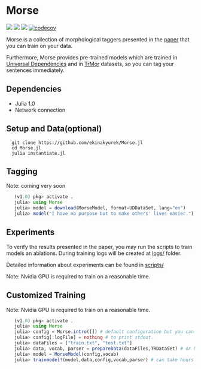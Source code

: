 # Morse

[![](https://img.shields.io/badge/docs-latest-blue.svg)](https://ekinakyurek.github.io/Morse.jl/latest)
[![](https://gitlab.com/JuliaGPU/Morse/badges/master/pipeline.svg)](https://gitlab.com/JuliaGPU/Morse/pipelines)
[![](https://travis-ci.org/ekinakyurek/Morse.jl.svg?branch=master)](https://travis-ci.org/ekinakyurek/Morse.jl)
[![codecov](https://codecov.io/gh/ekinakyurek/Morse.jl/branch/master/graph/badge.svg)](https://codecov.io/gh/ekinakyurek/Morse.jl)

Morse is a collection of morphological taggers presented in the [paper](https://arxiv.org/abs/1805.07946v1) that you can train on your data.

Furthermore, Morse provides pre-trained models which are trained in [Universal Dependencies](http://universaldependencies.org)
and in [TrMor](https://github.com/ai-ku/TrMor2018) datasets, so you can tag your sentences immediately.

## Dependencies
  - Julia 1.0
  - Network connection

## Setup and Data(optional)
```Shell
  git clone https://github.com/ekinakyurek/Morse.jl
  cd Morse.jl
  julia instantiate.jl
```
## Tagging

Note: coming very soon

```Julia
   (v1.0) pkg> activate .
   julia> using Morse
   julia> model = download(MorseModel, format=UDDataSet, lang="en")
   julia> model("I have no purpose but to make others' lives easier.")
```

## Experiments

To verify the results presented in the paper, you may run the scripts to train models an ablations. During training logs will be created at [logs/](logs/) folder.

Detailed information about experiments can be found in [scripts/](scripts/README.md)

Note: Nvidia GPU is required to train on a reasonable time.

## Customized Training

Note: Nvidia GPU is required to train on a reasonable time.

```Julia
   (v1.0) pkg> activate .
   julia> using Morse
   julia> config = Morse.intro([]) # default configuration but you can modify
   julia> config[:logFile] = nothing # to print stdout.
   julia> dataFiles = ["train.txt", "test.txt"]
   julia> data, vocab, parser = prepareData(dataFiles,TRDataSet) # or UDDataSet
   julia> model = MorseModel(config,vocab)
   julia> trainmodel!(model,data,config,vocab,parser) # can take hours or more depends to your data
```
